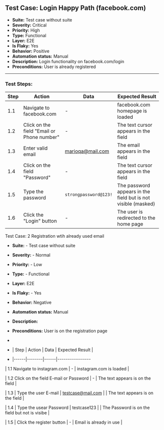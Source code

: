 ##  Test Case: Login Happy Path (facebook.com)

- **Suite:** Test case without suite  
- **Severity:** Critical  
- **Priority:** High  
- **Type:** Functional  
- **Layer:** E2E  
- **Is Flaky:** Yes  
- **Behavior:** Positive  
- **Automation status:** Manual  
- **Description:** Login functionality on facebook.com/login  
- **Preconditions:** User is already registered  

---

###  Test Steps:

| Step | Action | Data | Expected Result |
|------|--------|------|-----------------|
| 1.1 | Navigate to facebook.com | - | facebook.com homepage is loaded |
| 1.2 | Click on the field "Email or Phone number" | - | The text cursor appears in the field |
| 1.3 | Enter valid email | marioqa@mail.com | The email appears in the field |
| 1.4 | Click on the field "Password" | - | The text cursor appears in the field |
| 1.5 | Type the password | `strongpassword@123!` | The password appears in the field but is not visible (masked) |
| 1.6 | Click the "Login" button | - | The user is redirected to the home page |


Test Case: 2 Registration wtih already used email

- **Suite:** - Test case without suite  
- **Severity:** - Normal
- **Priority:** - Low
- **Type:** - Functional 
- **Layer:** E2E
- **Is Flaky:** - Yes
- **Behavior:** Negative
- **Automation status:** Manual
- **Description:** 
- **Preconditions:** User is on the registration page

- 
- | Step | Action | Data | Expected Result |
- |------|--------|------|-----------------
  
| 1.1  Navigate to instagram.com | - | instagram.com is loaded | 

| 1.2  Click on the field E-mail or Password | - | The text appears is on the field |

| 1.3 |  Type the user E-mail | testcase@mail.com |  | The text appears is on the field |

| 1.4 |  Type the usear Password | testcase123 |  | The Password is on the field but not is visibe |

| 1.5 |  Click the register button | - | Email is already in use | 
